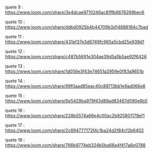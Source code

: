 quete 9 : https://www.loom.com/share/3e4dcae9710246ac81ffb6676269bec6

quete 10 : https://www.loom.com/share/ddbd0925b4b44709b3d14888184c7bad

quete 11 : https://www.loom.com/share/431ef37e3d6749fc965a5cbd25e939d1

quete 12 : https://www.loom.com/share/c487b5691e304ae39d5a5b5ae92f6426

quete 13 : https://www.loom.com/share/1d056e3f43e74651a2959e0f83a9651b

quete 14 : https://www.loom.com/share/99f0aad85eac40c89713bb1e9ad066e8

quete 15 : https://www.loom.com/share/6e5429ba979f43d89ad83467d590e8b5

quete 16 : https://www.loom.com/share/228b5574a66e4c00ac2b925801179ef1

quete 17 : https://www.loom.com/share/2c694777172f4c1ba24d2f84cf2b6402

quete 18 : https://www.loom.com/share/766b9774eb324b5ba68a4f417a8e0788
